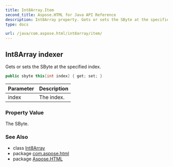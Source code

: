 ```yaml
---
title: Int8Array.Item
second_title: Aspose.HTML for Java API Reference
description: Int8Array property. Gets or sets the SByte at the specified index
type: docs

url: /java/com.aspose.html/int8array/item/
---
```

## Int8Array indexer

Gets or sets the SByte at the specified index.

```java
public sbyte this[int index] { get; set; }
```

| Parameter | Description |
| --- | --- |
| index | The index. |

### Property Value

The SByte.

### See Also

* class [Int8Array](../)
* package [com.aspose.html](../../../com.aspose.html/)
* package [Aspose.HTML](../../../)
